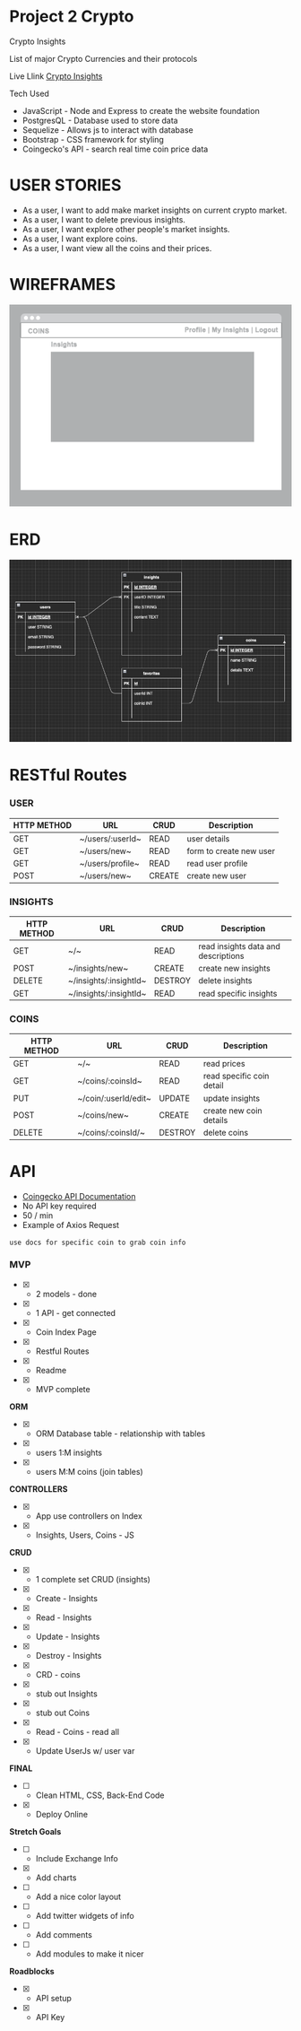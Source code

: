 # Project 2 Crypto

Crypto Insights

List of major Crypto Currencies and their protocols

Live Llink
[Crypto Insights](https://project2-crypto-insight-prijacash.koyeb.app/) 


Tech Used
- JavaScript - Node and Express to create the website foundation
- PostgresQL - Database used to store data
- Sequelize - Allows js to interact with database
- Bootstrap - CSS framework for styling
- Coingecko's API - search real time coin price data

# USER STORIES
- As a user, I want to add make market insights on current crypto market.
- As a user, I want to delete previous insights.
- As a user, I want explore other people's market insights.
- As a user, I want explore coins.
- As a user, I want view all the coins and their prices.

# WIREFRAMES 
![wireframe](/media/coins.png)

# ERD
![ERD Layout](/media/ERD_layout.png)

# RESTful Routes

### USER
| HTTP METHOD | URL | CRUD | Description |
| ------ | ----------- | ------ | ------ |
| GET | ~/users/:userId~ | READ | user details |
| GET | ~/users/new~ | READ | form to create new user |
| GET | ~/users/profile~ | READ | read user profile |
| POST | ~/users/new~ | CREATE | create new user |


### INSIGHTS
| HTTP METHOD | URL | CRUD | Description |
| ------ | ----------- | ------ | ------ |
| GET | ~/~ | READ | read insights data and descriptions |
| POST | ~/insights/new~ | CREATE | create new insights |
| DELETE | ~/insights/:insightId~ | DESTROY | delete insights |
| GET | ~/insights/:insightId~ | READ | read specific insights |

### COINS
| HTTP METHOD | URL | CRUD | Description |
| ------ | ----------- | ------ | ------ |
| GET | ~/~ | READ | read prices |
| GET | ~/coins/:coinsId~ | READ | read specific coin detail |
| PUT | ~/coin/:userId/edit~ | UPDATE | update insights |
| POST | ~/coins/new~ | CREATE | create new coin details |
| DELETE | ~/coins/:coinsId/~ | DESTROY | delete coins |

# API
- [Coingecko API Documentation](https://www.coingecko.com/en/api) 
- No API key required
- 50 / min
- Example of Axios Request

```
use docs for specific coin to grab coin info
```

### MVP
- [X] - 2 models - done
- [X] - 1 API - get connected
- [X] - Coin Index Page
- [X] - Restful Routes
- [X] - Readme
- [X] - MVP complete

**ORM**
- [X] - ORM Database table - relationship with tables
- [X] - users 1:M insights
- [X] - users M:M coins (join tables)

**CONTROLLERS**
- [X] - App use controllers on Index
- [X] - Insights, Users, Coins - JS


**CRUD**
- [X] - 1 complete set CRUD (insights)
- [X] - Create - Insights
- [X] - Read - Insights
- [X] - Update - Insights
- [X] - Destroy - Insights
- [X] - CRD - coins
- [X] - stub out Insights
- [X] - stub out Coins
- [X] - Read - Coins - read all
- [X] - Update UserJs w/ user var

**FINAL**
- [ ] - Clean HTML, CSS, Back-End Code
- [X] - Deploy Online

**Stretch Goals**
- [ ] - Include Exchange Info
- [X] - Add charts
- [ ] - Add a nice color layout
- [ ] - Add twitter widgets of info
- [ ] - Add comments
- [ ] - Add modules to make it nicer

**Roadblocks**
- [X] - API setup
- [X] - API Key